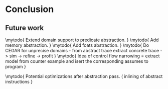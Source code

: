 # Conclusion

## Future work

\mytodo{ Extend domain support to predicate abstraction. }
\mytodo{ Add memory abstraction. }
\mytodo{ Add foats abstraction. }
\mytodo{ Do CEGAR for unprecise domains - from abstract trace extract concrete trace
               -> sim -> refine -> profit  }
\mytodo{ Idea of control flow narrowing = extract model from counter
    example and isert the corresponding assumes to program }

\mytodo{ Potential optimizations after abstraction pass. ( inlining of
        abstract instructions }

